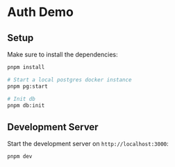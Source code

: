 # Auth Demo

## Setup

Make sure to install the dependencies:

```bash
pnpm install

# Start a local postgres docker instance
pnpm pg:start

# Init db
pnpm db:init
```

## Development Server

Start the development server on `http://localhost:3000`:

```bash
pnpm dev
```
